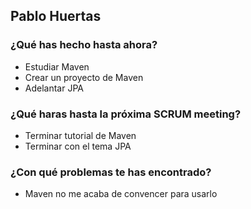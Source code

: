 ## Pablo Huertas
### ¿Qué has hecho hasta ahora?
- Estudiar Maven
- Crear un proyecto de Maven
- Adelantar JPA 
### ¿Qué haras hasta la próxima SCRUM meeting?
- Terminar tutorial de Maven
- Terminar con el tema JPA
### ¿Con qué problemas te has encontrado?
- Maven no me acaba de convencer para usarlo
<br><br>